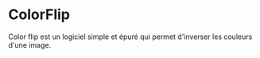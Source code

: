 # ColorFlip
Color flip est un logiciel simple et épuré qui permet d'inverser les couleurs d'une image.
